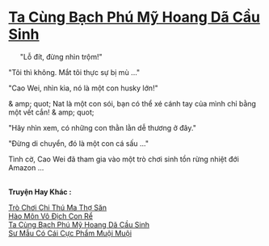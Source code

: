 <a href="https://truyentiki.com/ta-cung-bach-phu-my-hoang-da-cau-sinh.33850/" title="Ta Cùng Bạch Phú Mỹ Hoang Dã Cầu Sinh"><h1>Ta Cùng Bạch Phú Mỹ Hoang Dã Cầu Sinh</h1></a><div style="display:table"><img align="right" style="float: left; padding: 10px;" src="https://truyentiki.com/images/story/200x260/33850.jpg" alt="">"Lỗ đít, đừng nhìn trộm!" <p></p> "Tôi thì không. Mắt tôi thực sự bị mù ..." <p></p> "Cao Wei, nhìn kìa, nó là một con husky lớn!" <p></p> & amp; quot; Nat là một con sói, bạn có thể xé cánh tay của mình chỉ bằng một vết cắn! & amp; quot; <p></p> "Hãy nhìn xem, có những con thằn lằn dễ thương ở đây." <p></p> "Đừng di chuyển, đó là một con cá sấu ..." <p></p> Tình cờ, Cao Wei đã tham gia vào một trò chơi sinh tồn rừng nhiệt đới Amazon ...</div><p><br><b>Truyện Hay Khác :</b></p><a href="https://truyentiki.com/tro-choi-chi-thu-ma-tho-san.33849/" alt="Trò Chơi Chi Thú Ma Thợ Săn">Trò Chơi Chi Thú Ma Thợ Săn</a><br/><a href="https://github.com/nownovels/top500/tree/master/truyenhay/33934/" alt="Hào Môn Vô Địch Con Rể">Hào Môn Vô Địch Con Rể</a><br/><a href="https://github.com/nownovels/top500/tree/master/truyenhay/33850/" alt="Ta Cùng Bạch Phú Mỹ Hoang Dã Cầu Sinh">Ta Cùng Bạch Phú Mỹ Hoang Dã Cầu Sinh</a><br/><a href="https://www.scoop.it/topic/nownovels/p/4118846059/2020/06/03/truyen-su-mau-co-cai-cuc-pham-muoi-muoi" alt="Sư Mẫu Có Cái Cực Phẩm Muội Muội">Sư Mẫu Có Cái Cực Phẩm Muội Muội</a><br/>